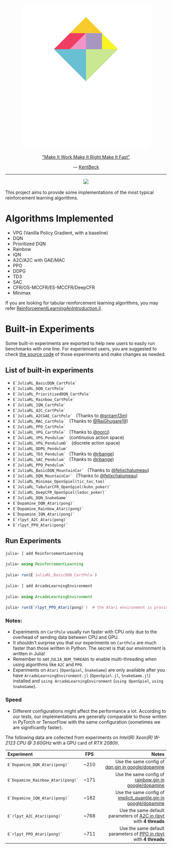 <div align="center">
<a href="https://en.wikipedia.org/wiki/Tangram"> <img src="./docs/logo/logo.gif"> </a>
<p> <a href="https://wiki.c2.com/?MakeItWorkMakeItRightMakeItFast">"Make It Work Make It Right Make It Fast"</a></p>
<p>― <a href="https://wiki.c2.com/?KentBeck">KentBeck</a></p>
</div>

<hr>
<p align="center">
  <a href="https://github.com/JuliaReinforcementLearning/ReinforcementLearningZoo.jl/actions?query=workflow%3ACI">
  <img src="https://github.com/JuliaReinforcementLearning/ReinforcementLearningZoo.jl/workflows/CI/badge.svg">
  </a>
</p>


This project aims to provide some implementations of the most typical reinforcement learning algorithms.

# Algorithms Implemented
- VPG (Vanilla Policy Gradient, with a baseline)
- DQN
- Prioritized DQN
- Rainbow
- IQN
- A2C/A2C with GAE/MAC
- PPO
- DDPG
- TD3
- SAC
- CFR/OS-MCCFR/ES-MCCFR/DeepCFR
- Minimax

If you are looking for tabular reinforcement learning algorithms, you may refer [ReinforcementLearningAnIntroduction.jl](https://github.com/JuliaReinforcementLearning/ReinforcementLearningAnIntroduction.jl).

# Built-in Experiments

Some built-in experiments are exported to help new users to easily run benchmarks with one line. For experienced users, you are suggested to check [the source code](https://github.com/JuliaReinforcementLearning/ReinforcementLearningZoo.jl/tree/master/src/experiments) of those experiments and make changes as needed.

## List of built-in experiments

- ``E`JuliaRL_BasicDQN_CartPole` ``
- ``E`JuliaRL_DQN_CartPole` ``
- ``E`JuliaRL_PrioritizedDQN_CartPole` ``
- ``E`JuliaRL_Rainbow_CartPole` ``
- ``E`JuliaRL_IQN_CartPole` ``
- ``E`JuliaRL_A2C_CartPole` ``
- ``E`JuliaRL_A2CGAE_CartPole` `` (Thanks to [@sriram13m](https://github.com/sriram13m))
- ``E`JuliaRL_MAC_CartPole` `` (Thanks to [@RajGhugare19](https://github.com/RajGhugare19))
- ``E`JuliaRL_PPO_CartPole` ``
- ``E`JuliaRL_VPG_CartPole` `` (Thanks to [@norci](https://github.com/norci))
- ``E`JuliaRL_VPG_Pendulum` `` (continuous action space)
- ``E`JuliaRL_VPG_PendulumD` `` (discrete action space)
- ``E`JuliaRL_DDPG_Pendulum` ``
- ``E`JuliaRL_TD3_Pendulum` `` (Thanks to [@rbange](https://github.com/rbange))
- ``E`JuliaRL_SAC_Pendulum` `` (Thanks to [@rbange](https://github.com/rbange))
- ``E`JuliaRL_PPO_Pendulum` ``
- ``E`JuliaRL_BasicDQN_MountainCar` `` (Thanks to [@felixchalumeau](https://github.com/felixchalumeau))
- ``E`JuliaRL_DQN_MountainCar` `` (Thanks to [@felixchalumeau](https://github.com/felixchalumeau))
- ``E`JuliaRL_Minimax_OpenSpiel(tic_tac_toe)` ``
- ``E`JuliaRL_TabularCFR_OpenSpiel(kuhn_poker)` ``
- ``E`JuliaRL_DeepCFR_OpenSpiel(leduc_poker)` ``
- ``E`JuliaRL_DQN_SnakeGame` ``
- ``E`Dopamine_DQN_Atari(pong)` ``
- ``E`Dopamine_Rainbow_Atari(pong)` ``
- ``E`Dopamine_IQN_Atari(pong)` ``
- ``E`rlpyt_A2C_Atari(pong)` ``
- ``E`rlpyt_PPO_Atari(pong)` ``

## Run Experiments

```julia
julia> ] add ReinforcementLearning

julia> using ReinforcementLearning

julia> run(E`JuliaRL_BasicDQN_CartPole`)

julia> ] add ArcadeLearningEnvironment

julia> using ArcadeLearningEnvironment

julia> run(E`rlpyt_PPO_Atari(pong)`)  # the Atari environment is provided in ArcadeLearningEnvironment, so we need to install it first
```

### Notes:

- Experiments on `CartPole` usually run faster with CPU only due to the overhead of sending data between CPU and GPU.
- It shouldn't surprise you that our experiments on `CartPole` are much faster than those written in Python. The secret is that our environment is written in Julia!
- Remember to set `JULIA_NUM_THREADS` to enable multi-threading when using algorithms like `A2C` and `PPO`.
- Experiments on `Atari` (`OpenSpiel`, `SnakeGame`) are only available after you have `ArcadeLearningEnvironment.jl` (`OpenSpiel.jl`, `SnakeGame.jl`) installed and `using ArcadeLearningEnvironment` (`using OpenSpiel`, `using SnakeGame`).

### Speed

- Different configurations might affect the performance a lot. According to our tests, our implementations are generally comparable to those written in PyTorch or TensorFlow with the same configuration (sometimes we are significantly faster).

The following data are collected from experiments on *Intel(R) Xeon(R) W-2123 CPU @ 3.60GHz* with a GPU card of *RTX 2080ti*.

| Experiment | FPS | Notes |
|:---------- |:----:| ----:|
| ``E`Dopamine_DQN_Atari(pong)` `` | ~210 | Use the same config of [dqn.gin in google/dopamine](https://github.com/google/dopamine/blob/master/dopamine/agents/dqn/configs/dqn.gin)|
| ``E`Dopamine_Rainbow_Atari(pong)` `` | ~171 | Use the same config of [rainbow.gin in google/dopamine](https://github.com/google/dopamine/blob/master/dopamine/agents/implicit_quantile/configs/rainbow.gin)|
| ``E`Dopamine_IQN_Atari(pong)` `` | ~162 | Use the same config of [implicit_quantile.gin in google/dopamine](https://github.com/google/dopamine/blob/master/dopamine/agents/implicit_quantile/configs/implicit_quantile.gin)|
|``E`rlpyt_A2C_Atari(pong)` ``| ~768 | Use the same default parameters of [A2C in rlpyt](https://github.com/astooke/rlpyt/blob/master/rlpyt/algos/pg/a2c.py) with **4 threads**|
| ``E`rlpyt_PPO_Atari(pong)` `` | ~711 | Use the same default parameters of [PPO in rlpyt](https://github.com/astooke/rlpyt/blob/master/rlpyt/algos/pg/ppo.py) with **4 threads**|
